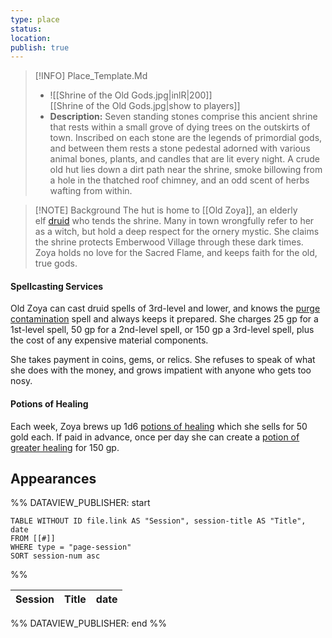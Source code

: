 ```yaml
---
type: place
status: 
location:
publish: true
---
```


>[!INFO] Place_Template.Md
>- ![[Shrine of the Old Gods.jpg|inlR|200]]
<br/> [[Shrine of the Old Gods.jpg|show to players]]
> - **Description:** Seven standing stones comprise this ancient shrine that rests within a small grove of dying trees on the outskirts of town. Inscribed on each stone are the legends of primordial gods, and between them rests a stone pedestal adorned with various animal bones, plants, and candles that are lit every night. A crude old hut lies down a dirt path near the shrine, smoke billowing from a hole in the thatched roof chimney, and an odd scent of herbs wafting from within.

>[!NOTE] Background
The hut is home to [[Old Zoya]], an elderly elf [druid](https://www.dndbeyond.com/monsters/16848-druid) who tends the shrine. Many in town wrongfully refer to her as a witch, but hold a deep respect for the ornery mystic. She claims the shrine protects Emberwood Village through these dark times. Zoya holds no love for the Sacred Flame, and keeps faith for the old, true gods.

#### [](https://www.dndbeyond.com/sources/dnd/dodr/emberwood-village#SpellcastingServices1)Spellcasting Services

Old Zoya can cast druid spells of 3rd-level and lower, and knows the [purge contamination](https://www.dndbeyond.com/spells/2221555-purge-contamination) spell and always keeps it prepared. She charges 25 gp for a 1st-level spell, 50 gp for a 2nd-level spell, or 150 gp a 3rd-level spell, plus the cost of any expensive material components.

She takes payment in coins, gems, or relics. She refuses to speak of what she does with the money, and grows impatient with anyone who gets too nosy.

#### [](https://www.dndbeyond.com/sources/dnd/dodr/emberwood-village#PotionsofHealing)Potions of Healing

Each week, Zoya brews up 1d6 [potions of healing](https://www.dndbeyond.com/equipment/71-potion-of-healing) which she sells for 50 gold each. If paid in advance, once per day she can create a [potion of greater healing](https://www.dndbeyond.com/magic-items/5133-potion-of-healing-greater) for 150 gp.

## Appearances

%% DATAVIEW_PUBLISHER: start
```dataview
TABLE WITHOUT ID file.link AS "Session", session-title AS "Title", date
FROM [[#]]
WHERE type = "page-session"
SORT session-num asc
```
%%

| Session | Title | date |
| ------- | ----- | ---- |

%% DATAVIEW_PUBLISHER: end %%
